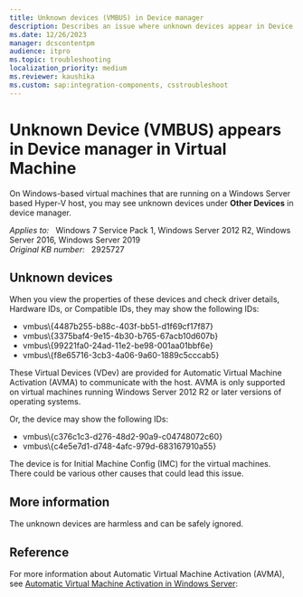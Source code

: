 ```yaml
---
title: Unknown devices (VMBUS) in Device manager
description: Describes an issue where unknown devices appear in Device Manager of a virtual machine.
ms.date: 12/26/2023
manager: dcscontentpm
audience: itpro
ms.topic: troubleshooting
localization_priority: medium
ms.reviewer: kaushika
ms.custom: sap:integration-components, csstroubleshoot
---
```

# Unknown Device (VMBUS) appears in Device manager in Virtual Machine

On Windows-based virtual machines that are running on a Windows Server based Hyper-V host, you may see unknown devices under **Other Devices** in device manager.

_Applies to:_ &nbsp; Windows 7 Service Pack 1, Windows Server 2012 R2, Windows Server 2016, Windows Server 2019  
_Original KB number:_ &nbsp; 2925727

## Unknown devices

When you view the properties of these devices and check driver details, Hardware IDs, or Compatible IDs, they may show the following IDs:

- vmbus\\{4487b255-b88c-403f-bb51-d1f69cf17f87}
- vmbus\\{3375baf4-9e15-4b30-b765-67acb10d607b}
- vmbus\\{99221fa0-24ad-11e2-be98-001aa01bbf6e}
- vmbus\\{f8e65716-3cb3-4a06-9a60-1889c5cccab5}

These Virtual Devices (VDev) are provided for Automatic Virtual Machine Activation (AVMA) to communicate with the host. AVMA is only supported on virtual machines running Windows Server 2012 R2 or later versions of operating systems.

Or, the device may show the following IDs:

- vmbus\\{c376c1c3-d276-48d2-90a9-c04748072c60}
- vmbus\\{c4e5e7d1-d748-4afc-979d-683167910a55}

The device is for Initial Machine Config (IMC) for the virtual machines. There could be various other causes that could lead this issue.

## More information

The unknown devices are harmless and can be safely ignored.

## Reference

For more information about Automatic Virtual Machine Activation (AVMA), see [Automatic Virtual Machine Activation in Windows Server](/windows-server/get-started/automatic-vm-activation):

